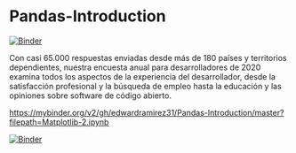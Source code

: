 # Pandas-Introduction

[![Binder](https://mybinder.org/badge_logo.svg)](https://mybinder.org/v2/gh/edwardramirez31/Pandas-Introduction/master?filepath=Pandas.ipynb)

Con casi 65.000 respuestas enviadas desde más de 180 países y territorios dependientes, nuestra encuesta anual para desarrolladores de 2020 examina todos los aspectos de la experiencia del desarrollador, desde la satisfacción profesional y la búsqueda de empleo hasta la educación y las opiniones sobre software de código abierto.


https://mybinder.org/v2/gh/edwardramirez31/Pandas-Introduction/master?filepath=Matplotlib-2.ipynb

[![Binder](https://mybinder.org/badge_logo.svg)](https://mybinder.org/v2/gh/edwardramirez31/Pandas-Introduction/master?filepath=Matplotlib-2.ipynb)